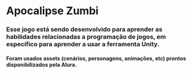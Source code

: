 # Apocalipse Zumbi
### Esse jogo está sendo desenvolvido para aprender as habilidades relacionadas a programação de jogos, em específico para aprender a usar a ferramenta Unity.
#### Foram usados assets (cenários, personagens, animações, etc) prontos disponibilizados pela Alura.
